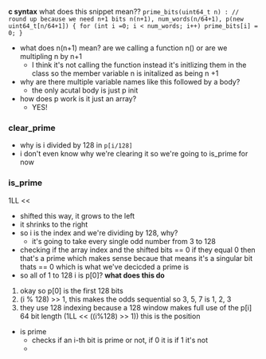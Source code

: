 **c syntax**
what does this snippet mean??
        ```
        prime_bits(uint64_t n) : // round up because we need n+1 bits
		n(n+1), num_words(n/64+1), p(new uint64_t[n/64+1]) {
			for (int i =0; i < num_words; i++)
			  prime_bits[i] = 0;
		}
        ```
- what does n(n+1) mean? are we calling a function n() or are we multipling n by n+1
    - I think it's not calling the function instead it's initlizing them in the class so the member variable n is initalized as being n +1
- why are there multiple variable names like this followed by a body?
    - the only acutal body is just p init
- how does p work is it just an array?
    - YES!

### clear_prime
- why is i divided by 128 in `p[i/128]`
- i don't even know why we're clearing it so we're going to is_prime for now

### is_prime
1LL << 
- shifted this way, it grows to the left
- it shrinks to the right
- so i is the index and we're dividing by 128, why? 
    - it's going to take every single odd number from 3 to 128
- checking if the array index and the shifted bits == 0 if they equal 0 then that's a prime which makes sense becaue that means it's a singular bit thats == 0 which is what we've decicded a prime is
- so all of 1 to 128 i is p[0]?
**what does this do**

1. okay so p[0] is the first 128 bits 
2. (i % 128) >> 1, this makes the odds sequential so 3, 5, 7 is 1, 2, 3
3. they use 128 indexing because a 128 window makes full use of the p[i] 64 bit length
(1LL << ((i%128) >> 1)) this is the position 

- is prime
    - checks if an i-th bit is prime or not, if 0 it is if 1 it's not
    - 


